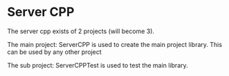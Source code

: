 # Server CPP

The server cpp exists of 2 projects (will become 3).

The main project: ServerCPP is used to create the main project library. This can be used by any other project

The sub project: ServerCPPTest is used to test the main library.

